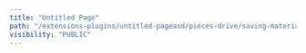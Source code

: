```yaml
---
title: "Untitled Page"
path: "/extensions-plugins/untitled-pageasd/pieces-drive/saving-materials"
visibility: "PUBLIC"
---
```


